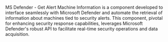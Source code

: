 MS Defender - Get Alert Machine Information is a component developed to interface seamlessly with Microsoft Defender and automate the retrieval of information about machines tied to security alerts. This component, pivotal for enhancing security response capabilities, leverages Microsoft Defender's robust API to facilitate real-time security operations and data acquisition.
